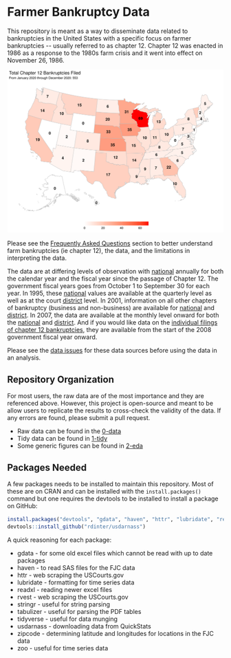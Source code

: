# Farmer Bankruptcy Data

This repository is meant as a way to disseminate data related to bankruptcies in the United States with a specific focus on farmer bankruptcies -- usually referred to as chapter 12. Chapter 12 was enacted in 1986 as a response to the 1980s farm crisis and it went into effect on November 26, 1986.

![](2-eda/figures/recent_raw_state.png)

Please see the [Frequently Asked Questions](FAQ) section to better understand farm bankruptcies (ie chapter 12), the data, and the limitations in interpreting the data.

The data are at differing levels of observation with [national](1-tidy/bankruptcy/national_annual.csv) annually for both the calendar year and the fiscal year since the passage of Chapter 12. The government fiscal years goes from October 1 to September 30 for each year. In 1995, these [national](1-tidy/bankruptcy/national_quarterly.csv) values are available at the quarterly level as well as at the court [district](1-tidy/bankruptcy/district_quarterly.csv) level. In 2001, information on all other chapters of bankruptcy (business and non-business) are available for [national](1-tidy/bankruptcy/national_quarterly_all.csv) and [district](1-tidy/bankruptcy/district_quarterly_all.csv). In 2007, the data are available at the monthly level onward for both the [national](1-tidy/bankruptcy/national_monthly.csv) and [district](1-tidy/bankruptcy/district_monthly.csv). And if you would like data on the [individual filings of chapter 12 bankruptcies](1-tidy/bankruptcy/ch12_bankruptcy_f2008.csv), they are available from the start of the 2008 government fiscal year onward.

Please see the [data issues](FAQ) for these data sources before using the data in an analysis.

<!--- County level data are available annually from 1990 onward and quarterly from September 2008 onward. County level data is generally problematic for bankruptcies because the listed county is for the residence of the bankruptcy filer and this may not correspond to where a business operates. For farmers, we do not find this to be a major issue as a filer of chapter 12 must be active in farming and most farmers will reside at or near their farming operation. --->


## Repository Organization

For most users, the raw data are of the most importance and they are referenced above. However, this project is open-source and meant to be allow users to replicate the results to cross-check the validity of the data. If any errors are found, please submit a pull request.

- Raw data can be found in the [0-data](0-data)
- Tidy data can be found in [1-tidy](1-tidy)
- Some generic figures can be found in [2-eda](2-eda)

## Packages Needed

A few packages needs to be installed to maintain this repository. Most of these are on CRAN and can be installed with the `install.packages()` command but one requires the devtools to be installed to install a package on GitHub:

```R
install.packages("devtools", "gdata", "haven", "httr", "lubridate", "readxl", "rvest", "stringr", "tabulizer", "tidyverse", "zipcode", "zoo")
devtools::install_github("rdinter/usdarnass")
```

A quick reasoning for each package:

- gdata - for some old excel files which cannot be read with up to date packages
- haven - to read SAS files for the FJC data
- httr - web scraping the USCourts.gov
- lubridate - formatting for time series data
- readxl - reading newer excel files
- rvest - web scraping the USCourts.gov
- stringr - useful for string parsing
- tabulizer - useful for parsing the PDF tables
- tidyverse - useful for data munging
- usdarnass - downloading data from QuickStats
- zipcode - determining latitude and longitudes for locations in the FJC data
- zoo - useful for time series data
